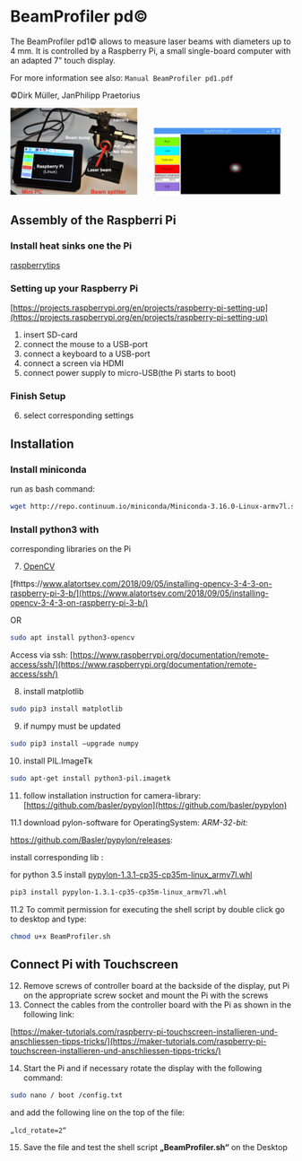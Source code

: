 # BeamProfiler pd©

The BeamProfiler pd1© allows to measure laser beams with diameters up to 4 mm. It is controlled by a Raspberry Pi, a small single-board computer with an adapted 7” touch display.

For more information see also: `Manual BeamProfiler pd1.pdf`

©Dirk Müller, JanPhilipp Praetorius

<img src="./images/BeamSplitter_RaspberryPi.png" alt="BeamSplitter_RaspberryPi" width="45%" style="display: inline-block; margin-right: 5%;" />
<img src="./images/BeamProfiler_display.png" alt="BeamProfiler_display" width="45%" style="display: inline-block;" />

## Assembly of the Raspberri Pi

### Install heat sinks one the Pi

[raspberrytips](https://raspberrytips.com/install-heat-sinks-raspberry-pi/)

### Setting up your Raspberry Pi

[https://projects.raspberrypi.org/en/projects/raspberry-pi-setting-up](https://projects.raspberrypi.org/en/projects/raspberry-pi-setting-up)

1. insert SD-card
2. connect the mouse to a USB-port
3. connect a keyboard to a USB-port
4. connect a screen via HDMI
5. connect power supply to micro-USB(the Pi starts to boot)

### Finish Setup

6. select corresponding settings

## Installation

### Install miniconda

run as bash command:

```bash
wget http://repo.continuum.io/miniconda/Miniconda-3.16.0-Linux-armv7l.sh
```

### Install python3 with

corresponding libraries on the Pi

7. [OpenCV]([https://tutorials-raspberrypi.de/opencv-auf-dem-raspberry-pi-installieren/](https://tutorials-raspberrypi.de/opencv-auf-dem-raspberry-pi-installieren/))

[fhttps://www.alatortsev.com/2018/09/05/installing-opencv-3-4-3-on-raspberry-pi-3-b/](https://www.alatortsev.com/2018/09/05/installing-opencv-3-4-3-on-raspberry-pi-3-b/)

OR

```bash
sudo apt install python3-opencv
```

Access via
ssh: [https://www.raspberrypi.org/documentation/remote-access/ssh/](https://www.raspberrypi.org/documentation/remote-access/ssh/)

8. install matplotlib

```bash
sudo pip3 install matplotlib
```

9. if numpy must be updated

```bash
sudo pip3 install –upgrade numpy
```

10. install PIL.ImageTk

```bash
sudo apt-get install python3-pil.imagetk
```

11. follow installation instruction for camera-library: [https://github.com/basler/pypylon](https://github.com/basler/pypylon)

11.1     download pylon-software for OperatingSystem: *ARM-32-bit:*

https://github.com/Basler/pypylon/releases:

install corresponding lib :

for python 3.5 install [pypylon-1.3.1-cp35-cp35m-linux_armv7l.whl](https://github.com/basler/pypylon/releases/download/1.3.1/pypylon-1.3.1-cp35-cp35m-linux_armv7l.whl)

```bash
pip3 install pypylon-1.3.1-cp35-cp35m-linux_armv7l.whl
```

11.2 To
commit permission for executing the shell script by double click go to desktop and type:

```bash
chmod u+x BeamProfiler.sh
```

## Connect Pi with Touchscreen

12. Remove screws of controller board at the backside of the display, put Pi on the appropriate screw socket and mount the Pi with the screws
13. Connect the cables from the controller board with the Pi as shown in the following link:

[https://maker-tutorials.com/raspberry-pi-touchscreen-installieren-und-anschliessen-tipps-tricks/](https://maker-tutorials.com/raspberry-pi-touchscreen-installieren-und-anschliessen-tipps-tricks/)

14. Start the Pi and if necessary rotate the display with the following command:

```bash
sudo nano / boot /config.txt
```

and add the following line on the top of the file:

`„lcd_rotate=2“`

15. Save the file and test the shell script **„BeamProfiler.sh“** on the Desktop
